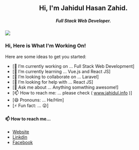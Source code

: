 <h2 align="center">Hi, I'm Jahidul Hasan Zahid.</h2>
<h5 align="center">Full Stack Web Developer.</h5>
<img src="https://anku255.github.io/assets/img/posts/hello-world.jpg" align="center"/>

### Hi, Here is What I'm Working On!

Here are some ideas to get you started:

- [🔭 I’m currently working on ... Full Stack Web Development]
- [🌱 I’m currently learning ... Vue.js and React JS]
- [👯 I’m looking to collaborate on ... Laravel]
- [🤔 I’m looking for help with ... React JS]
- [💬 Ask me about ... Anything somwthing awesome!]
- [📫 How to reach me: ... please check ( www.jahidul.info )]
- [😄 Pronouns: ... He/Him]
- [⚡ Fun fact: ... 😜]

#### 📫 How to reach me...

- [Website](http://jahidul.info)
- [Linkdin](https://www.linkedin.com/in/jahidulhasanzahid/)
- [Facebook](https://www.facebook.com/PicchiNobita/)
